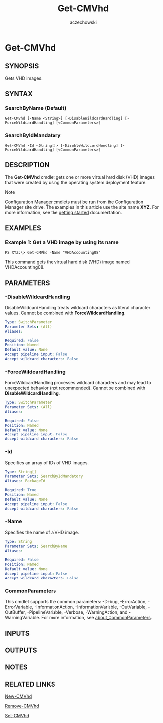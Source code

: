 ﻿---
author: aczechowski
description: Gets VHD images.
external help file: AdminUI.PS.Osd.dll-Help.xml
manager: dougeby
Module Name: ConfigurationManager
ms.author: aaroncz
ms.date: 05/02/2019
ms.prod: configuration-manager
ms.technology: configmgr-other
ms.topic: conceptual
schema: 2.0.0
title: Get-CMVhd
titleSuffix: Configuration Manager
---

# Get-CMVhd

## SYNOPSIS
Gets VHD images.

## SYNTAX

### SearchByName (Default)
```
Get-CMVhd [-Name <String>] [-DisableWildcardHandling] [-ForceWildcardHandling] [<CommonParameters>]
```

### SearchByIdMandatory
```
Get-CMVhd -Id <String[]> [-DisableWildcardHandling] [-ForceWildcardHandling] [<CommonParameters>]
```

## DESCRIPTION
The **Get-CMVhd** cmdlet gets one or more virtual hard disk (VHD) images that were created by using the operating system deployment feature.

> [!NOTE]
> Configuration Manager cmdlets must be run from the Configuration Manager site drive.
> The examples in this article use the site name **XYZ**. For more information, see the
> [getting started](/powershell/sccm/overview) documentation.

## EXAMPLES

### Example 1: Get a VHD image by using its name
```
PS XYZ:\> Get-CMVhd -Name "VHDAccounting08"
```

This command gets the virtual hard disk (VHD) image named VHDAccounting08.

## PARAMETERS

### -DisableWildcardHandling
DisableWildcardHandling treats wildcard characters as literal character values. Cannot be combined with **ForceWildcardHandling**.

```yaml
Type: SwitchParameter
Parameter Sets: (All)
Aliases:

Required: False
Position: Named
Default value: None
Accept pipeline input: False
Accept wildcard characters: False
```

### -ForceWildcardHandling
ForceWildcardHandling processes wildcard characters and may lead to unexpected behavior (not recommended). Cannot be combined with **DisableWildcardHandling**.

```yaml
Type: SwitchParameter
Parameter Sets: (All)
Aliases:

Required: False
Position: Named
Default value: None
Accept pipeline input: False
Accept wildcard characters: False
```

### -Id
Specifies an array of IDs of VHD images.

```yaml
Type: String[]
Parameter Sets: SearchByIdMandatory
Aliases: PackageId

Required: True
Position: Named
Default value: None
Accept pipeline input: False
Accept wildcard characters: False
```

### -Name
Specifies the name of a VHD image.

```yaml
Type: String
Parameter Sets: SearchByName
Aliases:

Required: False
Position: Named
Default value: None
Accept pipeline input: False
Accept wildcard characters: False
```

### CommonParameters
This cmdlet supports the common parameters: -Debug, -ErrorAction, -ErrorVariable, -InformationAction, -InformationVariable, -OutVariable, -OutBuffer, -PipelineVariable, -Verbose, -WarningAction, and -WarningVariable. For more information, see [about_CommonParameters](https://go.microsoft.com/fwlink/?LinkID=113216).

## INPUTS

## OUTPUTS

## NOTES

## RELATED LINKS

[New-CMVhd](New-CMVhd.md)

[Remove-CMVhd](Remove-CMVhd.md)

[Set-CMVhd](Set-CMVhd.md)



